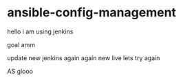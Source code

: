# ansible-config-management

hello i am using jenkins

goal amm

update new jenkins
again
again new live 
lets try again

AS glooo

